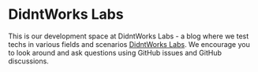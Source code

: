 # DidntWorks Labs

This is our development space at DidntWorks Labs - a blog where we test techs in various fields and scenarios [DidntWorks Labs](https://www.didntwork-labs.com).
We encourage you to look around and ask questions using GitHub issues and GitHub discussions.